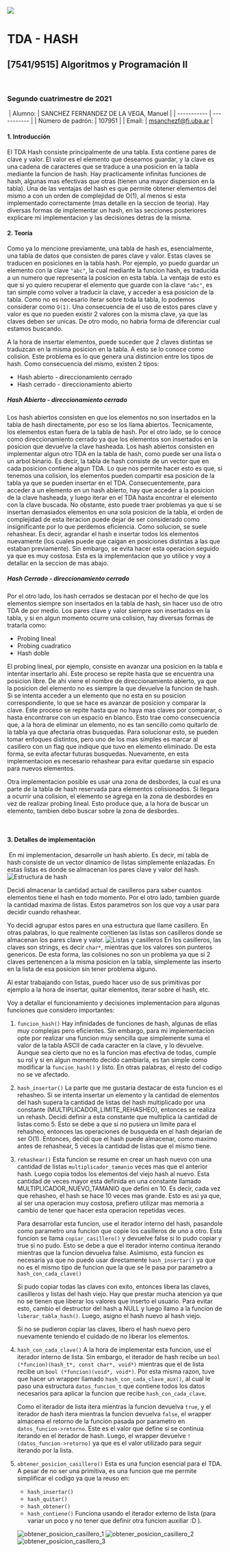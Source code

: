 ![](https://i.imgur.com/P0aqOMI.jpg)
​
# **TDA - HASH** 
## [7541/9515] Algoritmos y Programación II

​
### Segundo cuatrimestre de 2021
​
|  Alumno: | SANCHEZ FERNANDEZ DE LA VEGA, Manuel |
| ----------- | ----------- |
| Número de padrón: | 107951 |
| Email: | msanchezf@fi.uba.ar |
​
​
#### 1. Introducción

El TDA Hash consiste principalmente de una tabla. Esta contiene pares de clave y valor. El valor es el elemento que deseamos guardar, y la clave es una cadena de caracteres que se traduce a una posicion en la tabla mediante la funcion de hash. Hay practicamente infinitas funciones de hash, algunas mas efectivas que otras (tienen una mayor dispersion en la tabla). 
Una de las ventajas del hash es que permite obtener elementos del mismo a con un orden de complejidad de O(1), al menos si esta implementado correctamente (mas detalle en la seccion de teoria).
Hay diversas formas de implementar un hash, en las secciones posteriores explicare mi implementacion y las decisiones detras de la misma.
​
#### 2. Teoría

Como ya lo mencione previamente, una tabla de hash es, esencialmente, una tabla de datos que consisten de pares clave y valor. Estas claves se traducen en posiciones en la tabla hash. 
Por ejemplo, yo puedo guardar un elemento con la clave `"abc"`, la cual mediante la funcion hash, es traducida a un numero que representa la posicion en esta tabla. La ventaja de esto es que si yo quiero recuperar el elemento que guarde con la clave `"abc"`, es tan simple como volver a traducir la clave, y acceder a esa posicion de la tabla. Como no es necesario iterar sobre toda la tabla, lo podemos considerar como `O(1)`.
Una consecuencia de el uso de estos pares clave y valor es que no pueden existir 2 valores con la misma clave, ya que las claves deben ser unicas. De otro modo, no habria forma de diferenciar cual estamos buscando.

A la hora de insertar elementos, puede suceder que 2 claves distintas se traduzcan en la misma posicion en la tabla. A esto se lo conoce como colision. Este problema es lo que genera una distincion entre los tipos de hash. Como consecuencia del mismo, existen 2 tipos:
+ Hash abierto - direccionamiento cerrado
+ Hash cerrado - direccionamiento abierto


##### Hash Abierto - direccionamiento cerrado
Los hash abiertos consisten en que los elementos no son insertados en la tabla de hash directamente, por eso se los llama abiertos. Tecnicamente, los elementos estan fuera de la tabla de hash. Por el otro lado, se lo conoce como direccionamiento cerrado ya que los elementos son insertados en la posicion que devuelve la clave hasheada.
Los hash abiertos consisten en implementar algun otro TDA en la tabla de hash, como puede ser una lista o un arbol binario. Es decir, la tabla de hash consiste de un vector que en cada posicion contiene algun TDA. Lo que nos permite hacer esto es que, si tenemos una colision, los elementos pueden compartir esa posicion de la tabla ya que se pueden insertar en el TDA.
Consecuentemente, para acceder a un elemento en un hash abierto, hay que acceder a la posicion de la clave hasheada, y luego iterar en el TDA hasta encontrar el elemento con la clave buscada.
No obstante, esto puede traer problemas ya que si se insertan demasiados elementos en una sola posicion de la tabla, el orden de complejidad de esta iteracion puede dejar de ser considerado como insignificante por lo que perdemos eficiencia. Como solucion, se suele rehashear. Es decir, agrandar el hash e insertar todos los elementos nuevamente (los cuales puede que caigan en posiciones distintas a las que estaban previamente). Sin embargo, se evita hacer esta operacion seguido ya que es muy costosa.
Esta es la implementacion que yo utilice y voy a detallar en la seccion de mas abajo.

##### Hash Cerrado - direccionamiento cerrado
Por el otro lado, los hash cerrados se destacan por el hecho de que los elementos siempre son insertados en la tabla de hash, sin hacer uso de otro TDA de por medio. Los pares clave y valor siempre son insertados en la tabla, y si en algun momento ocurre una colision, hay diversas formas de tratarla como:
+ Probing lineal
+ Probing cuadratico
+ Hash doble

El probing lineal, por ejemplo, consiste en avanzar una posicion en la tabla e intentar insertarlo ahi. Este proceso se repite hasta que se encuentra una posicion libre. De ahi viene el nombre de direccionamiento abierto, ya que la posicion del elemento no es siempre la que devuelve la funcion de hash.
Si se intenta acceder a un elemento que no esta en su posicion correspondiente, lo que se hace es avanzar de posicion y comparar la clave. Este proceso se repite hasta que no haya mas claves por comparar, o hasta encontrarse con un espacio en blanco. Esto trae como consecuencia que, a la hora de eliminar un elemento, no es tan sencillo como quitarlo de la tabla ya que afectaria otras busquedas. Para solucionar esto, se pueden tomar enfoques distintos, pero uno de los mas simples es marcar al casillero con un flag que indique que tuvo en elemento eliminado. De esta forma, se evita afectar futuras busquedas.
Nuevamente, en esta implementacion es necesario rehashear para evitar quedarse sin espacio para nuevos elementos.

Otra implementacion posible es usar una zona de desbordes, la cual es una parte de la tabla de hash reservada para elementos colisionados. Si llegara a ocurrir una colision, el elemento se agrega en la zona de desbordes en vez de realizar probing lineal. Esto produce que, a la hora de buscar un elemento, tambien debo buscar sobre la zona de desbordes.

​
#### 3. Detalles de implementación

​
En mi implementacion, desarrolle un hash abierto. Es decir, mi tabla de hash consiste de un vector dinamico de listas simplemente enlazadas. En estas listas es donde se almacenan los pares clave y valor del hash.
![Estructura de hash](https://imgur.com/lBzhhhJ.png)

Decidi almacenar la cantidad actual de casilleros para saber cuantos elementos tiene el hash en todo momento. Por el otro lado, tambien guarde la cantidad maxima de listas. Estos parametros son los que voy a usar para decidir cuando rehashear.

Yo decidi agrupar estos pares en una estructura que llame casillero. En otras palabras, lo que realmente contienen las listas son casilleros donde se almacenan los pares clave y valor.
![Listas y casilleros](https://imgur.com/hENoFFx.png)
En los casilleros, las claves son strings, es decir `char*`, mientras que los valores son punteros genericos.
De esta forma, las colisiones no son un problema ya que si 2 claves pertenencen a la misma posicion en la tabla, simplemente las inserto en la lista de esa posicion sin tener problema alguno.

Al estar trabajando con listas, puedo hacer uso de sus primitivas por ejemplo a la hora de insertar, quitar elementos, iterar sobre el hash, etc.

​Voy a detallar el funcionamiento y decisiones implementacion para algunas funciones que considero importantes:

1. `funcion_hash()`
    Hay infinidades de funciones de hash, algunas de ellas muy complejas pero eficientes. Sin embargo, para mi implementacion opte por realizar una funcion muy sencilla que simplemente suma el valor de la tabla ASCII de cada caracter en la clave, y lo devuelve. Aunque sea cierto que no es la funcion mas efectiva de todas, cumple su rol y si en algun momento decido cambiarla, es tan simple como modificar la `funcion_hash()` y listo. En otras palabras, el resto del codigo no se ve afectado.
​
2. `hash_insertar()`
    La parte que me gustaria destacar de esta funcion es el rehasheo. Si se intenta insertar un elemento y la cantidad de elementos del hash supera la cantidad de listas del hash multiplicado por una constante (MULTIPLICADOR_LIMITE_REHASHEO), entonces se realiza un rehash. Decidi definir a esta constante que multiplica la cantidad de listas como 5. Esto se debe a que si no pusiera un limite para el rehasheo, entonces las operaciones de busqueda en el hash dejarian de ser O(1). Entonces, decidi que el hash puede almacenar, como maximo antes de rehashear, 5 veces la cantidad de listas que el mismo tiene.

3. `rehashear()`
   Esta funcion se resume en crear un hash nuevo con una cantidad de listas `multiplicador_tamanio` veces mas que el anterior hash. Luego copia todos los elementos del viejo hash al nuevo. Esta cantidad de veces mayor esta definida en una constante llamado MULTIPLICADOR_NUEVO_TAMANIO que defini en 10. Es decir, cada vez que rehasheo, el hash se hace 10 veces mas grande. Esto es asi ya que, al ser una operacion muy costosa, prefiero utilizar mas memoria a cambio de tener que hacer esta operacion repetidas veces.

   Para desarrollar esta funcion, use el iterador interno del hash, pasandole como parametro una funcion que copie los casilleros de uno a otro. Esta funcion se llama `copiar_casillero()` y devuelve false si lo pudo copiar y true si no pudo. Esto se debe a que el iterador interno continua iterando mientras que la funcion devuelva false. Asimismo, esta funcion es necesaria ya que no puedo usar directamente `hash_insertar()` ya que no es el mismo tipo de funcion que la que se le pasa por parametro a `hash_con_cada_clave()` 

   Si pudo copiar todas las claves con exito, entonces libera las claves, casilleros y listas del hash viejo. Hay que prestar mucha atencion ya que no se tienen que liberar los valores que inserto el usuario. Para evitar esto, cambio el destructor del hash a NULL y luego llamo a la funcion de `liberar_tabla_hash()`. Luego, asigno el hash nuevo al hash viejo.

   Si no se pudieron copiar las claves, libero el hash nuevo pero nuevamente teniendo el cuidado de no liberar los elementos.

4. `hash_con_cada_clave()`
   A la hora de implementar esta funcion, use el iterador interno de lista. Sin embargo, el iterador de hash recibe un `bool (*funcion)(hash_t*, const char*, void*)` mientras que el de lista recibe un `bool (*funcion)(void*, void*)`. Por esta misma razon, tuve que hacer un wrapper llamado `hash_con_cada_clave_aux()`, al cual le paso una estructura `datos_funcion_t` que contiene todos los datos necesarios para aplicar la funcion que recibe `hash_con_cada_clave`.

   Como el iterador de lista itera mientras la funcion devuelva `true`, y el iterador de hash itera mientras la funcion devuelva `false`, el wrapper almacena el retorno de la funcion pasada por parametro en `datos_funcion->retorno`. Este es el valor que define si se continua iterando en el iterador de hash. Luego, el wrapper devuelve `!(datos_funcion->retorno)` ya que es el valor utilizado para seguir iterando por la lista.

5. `obtener_posicion_casillero()`
   Esta es una funcion esencial para el TDA. A pesar de no ser una primitiva, es una funcion que me permite simplificar el codigo ya que la reuso en:
   + `hash_insertar()`
   + `hash_quitar()`
   + `hash_obtener()`
   + `hash_contiene()`
    Funciona usando el iterador externo de lista (para variar un poco y no tener que definir otra funcion auxiliar :D ).

    ![obtener_posicion_casillero_1](https://i.imgur.com/mi1tWEA.png)
    ![obtener_posicion_casillero_2](https://i.imgur.com/YzrDySl.png)
    ![obtener_posicion_casillero_3](https://i.imgur.com/ok28kpN.png)